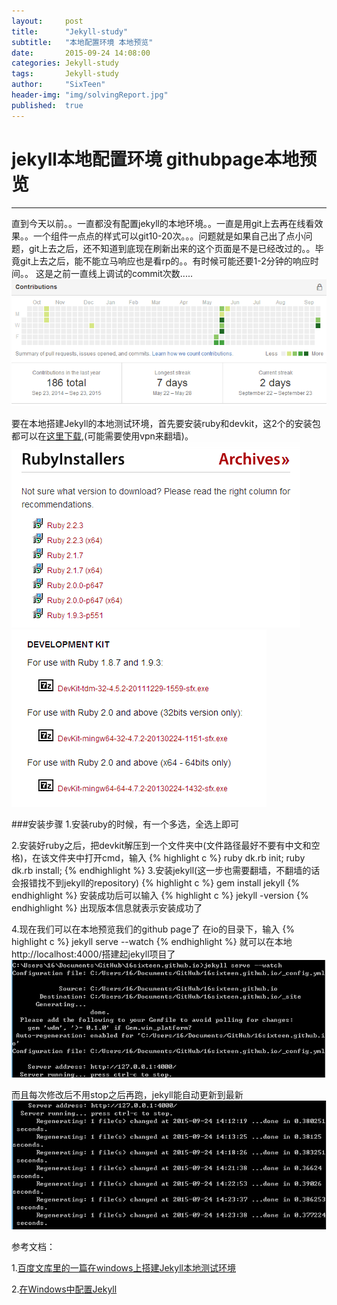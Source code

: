 ```yaml
---
layout:     post
title:      "Jekyll-study"
subtitle:   "本地配置环境 本地预览"
date:       2015-09-24 14:08:00
categories: Jekyll-study
tags:       Jekyll-study
author:     "SixTeen"
header-img: "img/solvingReport.jpg"
published:  true
---
```


# jekyll本地配置环境 githubpage本地预览

---
直到今天以前。。一直都没有配置jekyll的本地环境。。一直是用git上去再在线看效果。。一个组件一点点的样式可以git10-20次。。。问题就是如果自己出了点小问题，git上去之后，还不知道到底现在刷新出来的这个页面是不是已经改过的。。毕竟git上去之后，能不能立马响应也是看rp的。。有时候可能还要1-2分钟的响应时间。。
这是之前一直线上调试的commit次数.....
![contribution](/img/jekyllstudy/contribution.png)

要在本地搭建Jekyll的本地测试环境，首先要安装ruby和devkit，这2个的安装包都可以在[这里下载](http://rubyinstaller.org/downloads/),(可能需要使用vpn来翻墙)。
![ruby](/img/jekyllstudy/ruby.png)![devkit](/img/jekyllstudy/devkit.png)

###安装步骤
1.安装ruby的时候，有一个多选，全选上即可

2.安装好ruby之后，把devkit解压到一个文件夹中(文件路径最好不要有中文和空格)，在该文件夹中打开cmd，输入
{% highlight c %}
ruby dk.rb init;
ruby dk.rb install;
{% endhighlight %}
3.安装jekyll(这一步也需要翻墙，不翻墙的话会报错找不到jekyll的repository)
{% highlight c %}
gem install jekyll
{% endhighlight %}
安装成功后可以输入
{% highlight c %}
jekyll -version
{% endhighlight %}
出现版本信息就表示安装成功了

4.现在我们可以在本地预览我们的github page了
在io的目录下，输入
{% highlight c %}
jekyll serve --watch
{% endhighlight %}
就可以在本地http://localhost:4000/搭建起jekyll项目了
![servewatch](/img/jekyllstudy/servewatch.png)

而且每次修改后不用stop之后再跑，jekyll能自动更新到最新
![serveupdate](/img/jekyllstudy/serveupdate.png)


参考文档：

1.[百度文库里的一篇在windows上搭建Jekyll本地测试环境](http://wenku.baidu.com/link?url=8JPw8Tz_XCW5rEU7WtYdlbZLGpmPHxHxv4jXny4p5D372jj6x-hHC6kRkFMYsrC-uxsrmy130b9S7V65aq6N7jbM7EVj2X8kJtGZ7iZIreK)

2.[在Windows中配置Jekyll](http://fangge-sun.blog.163.com/blog/static/4895625720142315473777/)
